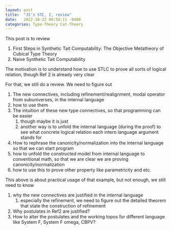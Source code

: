 ```yaml
---
layout: post
title:  "JS's STC, I, review"
date:   2022-10-22 00:56:11 -0400
categories: Type-Theory Cat-Theory
---
```


This post is to review
1. First Steps in Synthetic Tait Computability: The Objective Metatheory of Cubical Type Theory
2. Naive Synthetic Tait Computability

The motivation is to understand how to use STLC to prove all sorts of logical relation, though Ref 2 is already very clear 

For that, we still do a review. We need to figure out
1. The new connectives, including refinement/realignment, modal operator from subuniverses, in the internal language
2. how to use them
3. The intuition of these new type connectives, so that programming can be easier
   1. though maybe it is just
   2. another way is to unfold the internal language (during the proof) to see what concrete logical relation each intern language argument stands for
4. How to rephrase the canonicity/normalization into the internal language so that we can start program
5. how to unfold the constructed model from internal language to conventional math, so that we are clear we are proving canonicity/normalization
6. how to use this to prove other property like parametricity and etc.

This above is about practical usage of that example, but not enough, we still need to know
1. why the new connectives are justified in the internal language
   1. especially the refinement, we need to figure out the detailed theorem that state the construction of refinement
2. Why postulates in Ref2 are justified?
3. How to alter the postulates and the working topos for different language like System F, System F omega, CBPV?